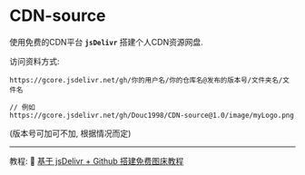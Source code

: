 # CDN-source

使用免费的CDN平台 **`jsDelivr`** 搭建个人CDN资源网盘.

访问资料方式:
```
https://gcore.jsdelivr.net/gh/你的用户名/你的仓库名@发布的版本号/文件夹名/文件名

// 例如
https://gcore.jsdelivr.net/gh/Douc1998/CDN-source@1.0/image/myLogo.png
```

(版本号可加可不加, 根据情况而定)

---
教程:  🔗  [基于 jsDelivr + Github 搭建免费图床教程](https://blog.douchen.life/%E5%9F%BA%E4%BA%8EjsDelivr-Github%E6%90%AD%E5%BB%BA%E5%85%8D%E8%B4%B9%E5%9B%BE%E5%BA%8A%E6%95%99%E7%A8%8B/)
